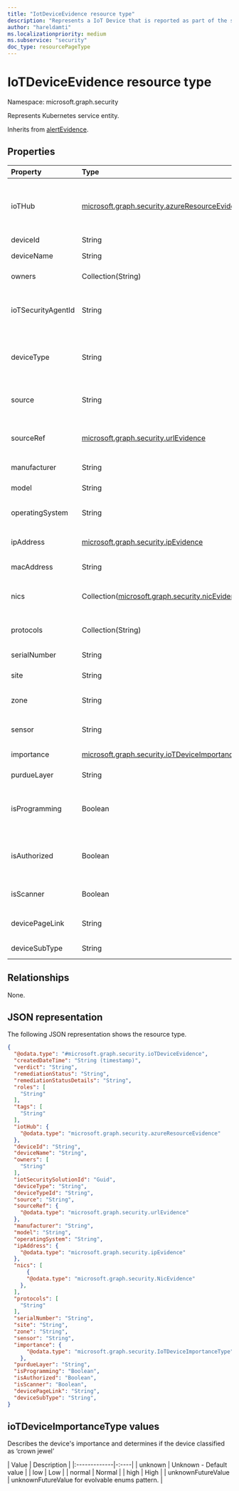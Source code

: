 ```yaml
---
title: "IotDeviceEvidence resource type"
description: "Represents a IoT Device that is reported as part of the security detection alert."
author: "hareldamti"
ms.localizationpriority: medium
ms.subservice: "security"
doc_type: resourcePageType
---
```


# IoTDeviceEvidence resource type

Namespace: microsoft.graph.security

Represents Kubernetes service entity.

Inherits from [alertEvidence](./security-alertevidence.md).

## Properties

|Property|Type|Description|
|:---|:---|:---|
| ioTHub |[microsoft.graph.security.azureResourceEvidence](./security-azureresourceevidence.md)| The AzureResource entity representing the IoT Hub the device belongs to  |
| deviceId  | String|
| deviceName| String| The friendly name of the device|
| owners | Collection(String)| The owners for the device|
| ioTSecurityAgentId | String| The ID of the Azure Security Center for IoT agent running on the device  |
| deviceType| String| The type of the device ('temperature sensor', 'freezer', 'wind turbine' etc.)  |
| source | String| The source (microsoft/vendor) of the device entity  |
| sourceRef | [microsoft.graph.security.urlEvidence](./security-urlevidence.md) | A URL reference to the source item where the device is managed  |
| manufacturer | String| The manufacturer of the device |
| model  | String| The model of the device  |
| operatingSystem | String| The operating system the device is running |
| ipAddress | [microsoft.graph.security.ipEvidence](./security-ipevidence.md)  | The current IP address of the device |
| macAddress| String| The MAC address of the device  |
| nics| Collection([microsoft.graph.security.nicEvidence](./security-nicevidence.md)) | The current network interface controllers on the device |
| protocols | Collection(String)| A list of protocols that the device supports  |
| serialNumber | String| The serial number of the device|
| site| String| The site location of the device|
| zone| String| The zone location of the device within a site |
| sensor | String| The sensor the device is monitored by|
| importance| [microsoft.graph.security.ioTDeviceImportanceType](#ioTDeviceImportanceType) | Importance level for the iot device |
| purdueLayer  | String| The Purdue Layer of the device |
| isProgramming| Boolean  | Determines whether the device classified as programming device  |
| isAuthorized | Boolean  | Determines whether the device classified as authorized device|
| isScanner | Boolean  | Is the device classified as a scanner device  |
| devicePageLink  | String| A url to the device page in IoT defender portal  |
| deviceSubType| String| The name of the device sub type|

## Relationships
None.

## JSON representation

The following JSON representation shows the resource type.
<!-- {
  "blockType": "resource",
  "@odata.type": "microsoft.graph.security.ioTDeviceEvidence"
}
-->
``` json
{
  "@odata.type": "#microsoft.graph.security.ioTDeviceEvidence",
  "createdDateTime": "String (timestamp)",
  "verdict": "String",
  "remediationStatus": "String",
  "remediationStatusDetails": "String",
  "roles": [
    "String"
  ],
  "tags": [
    "String"
  ],
  "iotHub": {
    "@odata.type": "microsoft.graph.security.azureResourceEvidence"
  },
  "deviceId": "String",
  "deviceName": "String",
  "owners": [
    "String"
  ],
  "iotSecuritySolutionId": "Guid",
  "deviceType": "String",
  "deviceTypeId": "String",
  "source": "String",
  "sourceRef": {
    "@odata.type": "microsoft.graph.security.urlEvidence"
  },
  "manufacturer": "String",
  "model": "String",
  "operatingSystem": "String",
  "ipAddress": {
    "@odata.type": "microsoft.graph.security.ipEvidence"
  },
  "nics": [
      {
      "@odata.type": "microsoft.graph.security.NicEvidence"
    },
  ],
  "protocols": [
    "String"
  ],
  "serialNumber": "String",
  "site": "String",
  "zone": "String",
  "sensor": "String",
  "importance": {
      "@odata.type": "microsoft.graph.security.IoTDeviceImportanceType"
    },
  "purdueLayer": "String",
  "isProgramming": "Boolean",
  "isAuthorized": "Boolean",
  "isScanner": "Boolean",
  "devicePageLink": "String",
  "deviceSubType": "String",
}
```

## ioTDeviceImportanceType values

Describes the device's importance and determines if the device classified as ‘crown jewel’

| Value  | Description  |
|:-------------|-:----|
| unknown | Unknown - Default value    |
| low  | Low |
| normal | Normal  |
| high    | High |
| unknownFutureValue | unknownFutureValue for evolvable enums pattern. |
